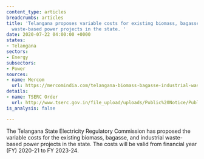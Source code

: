 ```yaml
---
content_type: articles
breadcrumbs: articles
title: 'Telangana proposes variable costs for existing biomass, bagasse and industrial
  waste-based power projects in the state. '
date: 2020-07-22 04:00:00 +0000
states:
- Telangana
sectors:
- Energy
subsectors:
- Power
sources:
- name: Mercom
  url: https://mercomindia.com/telangana-biomass-bagasse-industrial-waste/
details:
- name: TSERC Order
  url: http://www.tserc.gov.in/file_upload/uploads/Public%20Notice/Public%20Notices/2020/Variable%20Cost%20for%20Biomass,%20Bagasse%20&%20Industrial%20Waste.pdf
is_analysis: false

---
```

The Telangana State Electricity Regulatory Commission has proposed the variable costs for the existing biomass, bagasse, and industrial waste-based power projects in the state. The costs will be valid from financial year (FY) 2020-21 to FY 2023-24.